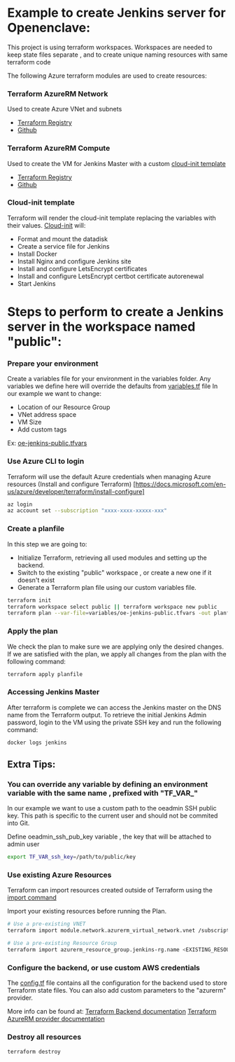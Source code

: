 # Example to create Jenkins server for Openenclave:
 This project is using terraform workspaces. 
 Workspaces are needed to keep state files separate , and to create unique naming resources with same terraform code

 The following Azure terraform modules are used to create resources:
### Terraform AzureRM Network
Used to create Azure VNet and subnets
- [Terraform Registry](https://registry.terraform.io/modules/Azure/network/azurerm)
- [Github](https://github.com/Azure/terraform-azurerm-network)

### Terraform AzureRM Compute
Used to create the VM for Jenkins Master with a custom [cloud-init template](cloud-init.tpl) 
- [Terraform Registry](https://registry.terraform.io/modules/Azure/compute/azurerm)
- [Github](https://github.com/Azure/terraform-azurerm-compute)

### Cloud-init template
Terraform will render the cloud-init template replacing the variables with their values.
[Cloud-init](cloud-init.tpl) will:
 * Format and mount the datadisk
 * Create a service file for Jenkins
 * Install Docker
 * Install Nginx and configure Jenkins site
 * Install and configure LetsEncrypt certificates
 * Install and configure LetsEncrypt certbot certificate autorenewal
 * Start Jenkins


# Steps to perform to create a Jenkins server in the workspace named "public":

### Prepare your environment 
Create a variables file for your environment in the variables folder.
Any variables we define here will override the defaults from [variables.tf](variables.tf) file
In our example we want to change:
 * Location of our Resource Group
 * VNet address space
 * VM Size
 * Add custom tags
 
Ex:
[oe-jenkins-public.tfvars](variables/oe-jenkins-public.tfvars)

### Use Azure CLI to login
Terraform will use the default Azure credentials when managing Azure resources
(Install and configure Terraform) [https://docs.microsoft.com/en-us/azure/developer/terraform/install-configure]
```bash
az login
az account set --subscription "xxxx-xxxx-xxxxx-xxx"
```

### Create a planfile
In this step we are going to:
 * Initialize Terraform, retrieving all used modules and setting up the backend.
 * Switch to the existing "public" workspace , or create a new one if it doesn't exist
 * Generate a Terraform plan file using our custom variables file.

```bash
terraform init
terraform workspace select public || terraform workspace new public
terraform plan --var-file=variables/oe-jenkins-public.tfvars -out planfile
```

### Apply the plan
We check the plan to make sure we are applying only the desired changes.
If we are satisfied with the plan, we apply all changes from the plan with the following command:

```bash
terraform apply planfile
```

### Accessing Jenkins Master
After terraform is complete we can access the Jenkins master on the DNS name from the Terraform output.
To retrieve the initial Jenkins Admin password, login to the VM using the private SSH key and run the following command:
```bash
docker logs jenkins
```



## Extra Tips:

### You can override any variable by defining an environment variable with the same name , prefixed with "TF_VAR_"
In our example we want to use a custom path to the oeadmin SSH public key.
This path is specific to the current user and should not be commited into Git.

Define oeadmin_ssh_pub_key variable , the key that will be attached to admin user
```bash
export TF_VAR_ssh_key=/path/to/public/key
```

### Use existing Azure Resources
Terraform can import resources created outside of Terraform using the [import command](https://www.terraform.io/docs/import/index.html)

Import your existing resources before running the Plan.
```bash
# Use a pre-existing VNET
terraform import module.network.azurerm_virtual_network.vnet /subscriptions/<SUBSCRIPTION_ID>/resourceGroups/<RESOURCE_GROUP_NAME>/providers/Microsoft.Network/virtualNetworks/<VNET_NAME>

# Use a pre-existing Resource Group
terraform import azurerm_resource_group.jenkins-rg.name <EXISTING_RESOURCE_GROUP_NAME>
```


### Configure the backend, or use custom AWS credentials
The [config.tf](config.tf) file contains all the configuration for the backend used to store Terraform state files.
You can also add custom parameters to the "azurerm" provider.

More info can be found at:
[Terraform Backend documentation](https://www.terraform.io/docs/backends/types/azurerm.html)
[Terraform AzureRM provider documentation](https://www.terraform.io/docs/providers/azurerm/index.html)

### Destroy all resources
```bash
terraform destroy
```

